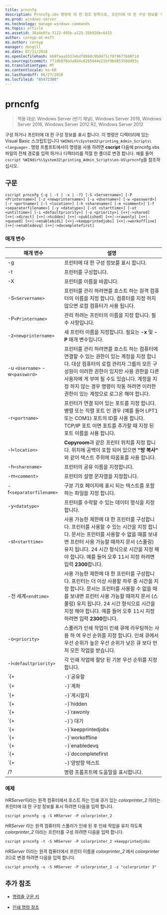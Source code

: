 ```yaml
---
title: prncnfg
description: Prncnfg.vbs 명령에 대 한 참조 항목으로, 프린터에 대 한 구성 정보를 구성 하거나 표시 합니다.
ms.prod: windows-server
ms.technology: manage-windows-commands
ms.topic: article
ms.assetid: 38a4e8fa-3122-495b-a125-35b926bc6415
author: coreyp-at-msft
ms.author: coreyp
manager: dongill
ms.date: 07/11/2018
ms.openlocfilehash: b60faaa5537ebdf8860c9b0471cf879677b80f1d
ms.sourcegitcommit: 771db070a3a924c8265944e21bf9bd85350dd93c
ms.translationtype: MT
ms.contentlocale: ko-KR
ms.lasthandoff: 06/27/2020
ms.locfileid: "85472308"
---
```

# <a name="prncnfg"></a>prncnfg

> 적용 대상: Windows Server (반기 채널), Windows Server 2019, Windows Server 2016, Windows Server 2012 R2, Windows Server 2012

구성 하거나 프린터에 대 한 구성 정보를 표시 합니다. 이 명령은 디렉터리에 있는 Visual Basic 스크립트입니다 `%WINdir%\System32\printing_Admin_Scripts\<language>` . 명령 프롬프트에서이 명령을 사용 하려면 **cscript** 다음에 prncnfg.vbs 파일의 전체 경로를 입력 하거나 디렉터리를 적절 한 폴더로 변경 합니다. 예를 들어 `cscript %WINdir%\System32\printing_Admin_Scripts\en-US\prncnfg`을 참조하십시오.

## <a name="syntax"></a>구문

```
cscript prncnfg {-g | -t | -x | -?} [-S <Servername>] [-P <Printername>] [-z <newprintername>] [-u <Username>] [-w <password>] [-r <portname>] [-l <location>] [-h <sharename>] [-m <comment>] [-f <separatorfilename>] [-y <datatype>] [-st <starttime>] [-ut <untiltime>] [-i <defaultpriority>] [-o <priority>] [<+|->shared] [<+|->direct] [<+|->hidden] [<+|->published] [<+|->rawonly] [<+|->queued] [<+|->enablebidi] [<+|->keepprintedjobs] [<+|->workoffline] [<+|->enabledevq] [<+|->docompletefirst]
```

### <a name="parameters"></a>매개 변수

| 매개 변수 | 설명 |
|--|--|
| -g | 프린터에 대 한 구성 정보를 표시 합니다. |
| -t | 프린터를 구성합니다. |
| -X | 프린터를 이름을 바꿉니다. |
| -S`<Servername>` | 프린터를 관리 하려면를 호스트 하는 원격 컴퓨터의 이름을 지정 합니다. 컴퓨터를 지정 하지 않으면 로컬 컴퓨터가 사용 됩니다. |
| -P`<Printername>` | 관리 하려는 프린터의 이름을 지정 합니다. 필수 사항입니다. |
| -z`<newprintername>` | 새 프린터 이름을 지정합니다. 필요는 **-x** 및 **-P** 매개 변수입니다. |
| -u `<Username>` -w`<password>` | 프린터를 관리 하려면를 호스트 하는 컴퓨터에 연결할 수 있는 권한이 있는 계정을 지정 합니다. 대상 컴퓨터의 로컬 관리자 그룹의 모든 구성원이 이러한 권한이 있지만 사용 권한을 다른 사용자에 게 부여 될 수도 있습니다. 계정을 지정 하지 않는 경우 명령이 작동 하려면 이러한 권한이 있는 계정으로 로그온 해야 합니다. |
| -r`<portname>` | 프린터가 연결 되어 있는 포트를 지정 합니다. 병렬 또는 직렬 포트 인 경우 (예를 들어 LPT1 또는 COM1) 포트의 ID를 사용 합니다. TCP/IP 포트 이면 포트를 추가할 때 지정 된 포트 이름을 사용 합니다. |
| -l`<location>` | **Copyroom**과 같은 프린터 위치를 지정 합니다. 위치에 공백이 포함 되어 있으면 **"방 복사"** 와 같이 텍스트 주위에 따옴표를 사용 합니다.|
| -h`<sharename>` | 프린터의 공유 이름을 지정합니다. |
| -m`<comment>` | 프린터의 설명 문자열을 지정합니다. |
| -f`<separatorfilename>` | 구분 기호 페이지에 표시 되는 텍스트를 포함 하는 파일을 지정 합니다. |
| -y`<datatype>` | 프린터를 수락할 수 있는 데이터 형식을 지정 합니다. |
| -st`<starttime>` | 사용 가능한 제한에 대 한 프린터를 구성합니다. 프린터를 사용할 수 있는 시간을 지정 합니다. 문서는 프린터를 사용할 수 없을 때를 보내면 프린터 사용 가능할 때까지 문서 (스풀링) 유지 됩니다. 24 시간 형식으로 시간을 지정 해야 합니다. 예를 들어 오후 11시 지정 하려면 입력 **2300**합니다. |
| -전 세계`<endtime>` | 사용 가능한 제한에 대 한 프린터를 구성합니다. 프린터는 더 이상 사용할 하루 중 시간을 지정 합니다. 문서는 프린터를 사용할 수 없을 때를 보내면 프린터 사용 가능할 때까지 문서 (스풀링) 유지 됩니다. 24 시간 형식으로 시간을 지정 해야 합니다. 예를 들어 오후 11시 지정 하려면 입력 **2300**합니다. |
| -o`<priority>` | 스풀러가 인쇄 작업이 인쇄 큐에 라우팅하는 사용 하 여 우선 순위를 지정 합니다. 인쇄 큐에서 우선 순위가 높은 우선 순위가 낮은 큐 보다 먼저 모든 작업을 받습니다. |
| -i`<defaultpriority>` | 각 인쇄 작업에 할당 된 기본 우선 순위를 지정 합니다. |
| `{+|-}`공유할 | 네트워크에서이 프린터를 공유 하는지 여부를 지정 합니다. |
| `{+|-}`계좌 | 문서 스풀 있는 하지 않고 직접 프린터로 보낼지 여부를 지정 합니다. |
| `{+|-}`게시할지 | 이 프린터를 active directory에 게시할지 여부를 지정 합니다. 프린터를 게시 하는 경우 위치 및 기능 (예: 컬러 인쇄 및 스테이플링)에 따라 다른 사용자가 검색할 수 있습니다. |
| `{+|-}`hidden | 예약 된 함수입니다. |
| `{+|-}`rawonly | 원시 데이터 인쇄 작업만이 큐에 스풀링된 수 있는지 여부를 지정 합니다. |
| `{+|-}`} 대기 | 프린터 문서의 마지막 페이지가 스풀링되 후 될 때까지 인쇄를 시작 하도록 지정 합니다. 문서 인쇄가 완료 될 때까지 인쇄 프로그램 사용할 수 없는 경우 그러나이 매개 변수를 사용 하 여 프린터를 사용할 수 있는 전체 문서 중인지 확인 합니다. |
| `{+|-}`keepprintedjobs | 스풀러가 인쇄 된 후 문서를 유지 해야 하는지 여부를 지정 합니다. 이 옵션을 사용 하면 인쇄 프로그램에서 인쇄 큐 대신에서 프린터에 문서를 다시 전송 하도록 사용자가 있습니다. |
| `{+|-}`workoffline | 사용자 컴퓨터가 네트워크에 연결 되지 않은 경우 인쇄 작업이 인쇄 큐에 보낼 수 있는지 여부를 지정 합니다. |
| `{+|-}`enabledevq | 프린터 설정과 일치 하지 않는 인쇄 작업을 인쇄 하지 않고 큐에 저장 해야 하는지 여부를 지정 합니다. 예를 들어 postscript 파일이 아닌 프린터에 스풀 합니다. |
| `{+|-}`docompletefirst | 스풀러는 인쇄 작업을 우선 순위가 낮은 우선 순위가 높은 스풀링 완료 되지 않은 인쇄 작업을 보내기 전에 스풀링을 보내야 하는지 여부를 지정 합니다. 이 옵션을 사용 하는 경우 문서가 스풀링을 스풀러가 더 작은 작업 하기 전에 큰 문서를 전송 합니다. 작업 우선 순위 프린터 능률을 최대화 하려는 경우이 옵션을 사용 해야 합니다. 이 옵션을 사용할 경우 스풀러 항상 우선 순위가 높은 작업은 각각의 큐를 먼저 보냅니다. |
| `{+|-}`양방향 텍스트 | 프린터 스풀러에 상태 정보를 전송 하는지 여부를 지정 합니다. |
| /? | 명령 프롬프트에 도움말을 표시합니다. |

### <a name="examples"></a>예제

*HRServer*이라는 원격 컴퓨터에서 호스트 하는 인쇄 큐가 있는 *colorprinter_2* 이라는 프린터에 대 한 구성 정보를 표시 하려면 다음을 입력 합니다.

```
cscript prncnfg -g -S HRServer -P colorprinter_2
```

*HRServer* 라는 원격 컴퓨터의 스풀러가 인쇄 된 후 인쇄 작업을 유지 하도록 *colorprinter_2* 이라는 프린터를 구성 하려면 다음을 입력 합니다.

```
cscript prncnfg -t -S HRServer -P colorprinter_2 +keepprintedjobs
```

*HRServer* 이라는 원격 컴퓨터에서 프린터 이름을 *colorprinter_2* 에서 *colorprinter 3*으로 변경 하려면 다음을 입력 합니다.

```
cscript prncnfg -x -S HRServer -P colorprinter_2 -z "colorprinter 3"
```

## <a name="additional-references"></a>추가 참조

- [명령줄 구문 키](command-line-syntax-key.md)

- [인쇄 명령 참조](print-command-reference.md)
